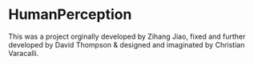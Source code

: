 # HumanPerception
This was a project orginally developed by Zihang Jiao, fixed and further developed by David Thompson &amp; designed and imaginated by Christian Varacalli. 
